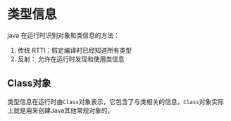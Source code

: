 # 类型信息

java 在运行时识别对象和类信息的方法：

1. 传统 RTTI：假定编译时已经知道所有类型
2. 反射： 允许在运行时发现和使用类信息

## Class对象

类型信息在运行时由`Class`对象表示，它包含了与类相关的信息，`Class`对象实际上就是用来创建Java其他常规对象的，